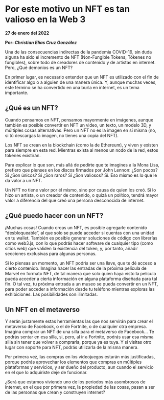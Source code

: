 # Por este motivo un NFT es tan valioso en la Web 3

__27 de enero del 2022__

__Por: *Christian Elías Cruz González*__

Una de las consecuencias indirectas de la pandemia COVID-19, sin duda alguna ha sido el incremento de NFT (Non-Fungible Tokens, Tókenes no fungibles), sobre todo de creadores de contenido y de artistas en internet. Pero, ¿Qué demonios es un NFT?

En primer lugar, es necesario entender que un NFT es utilizado con el fin de identificar algo o a alguien de una manera única. Y, aunque muchas veces, este término se ha convertido en una burla en internet, es un tema importante.

## ¿Qué es un NFT?

Cuando pensamos en NFT, pensamos mayormente en imágenes, aunque también es posible convertir en NFT un video, un texto, un modelo 3D, y múltiples cosas alternativas. Pero un NFT no es la imagen en sí misma (no, si tú descargas la imagen, no tienes una copia del NFT).

Los NFT se crean en la blockchain (como la de Ethereum), y viven y existen para siempre en esta red. Mientras exista al menos un nodo de la red, estos tókenes existirán.

Para explicar lo que son, más allá de pedirte que te imagines a la Mona Lisa, prefiero que pienses en los discos firmados por John Lennon: ¿Son pocos? Sí ¿Son únicos? Sí ¿Son raros? Sí ¿Son valiosos? Sí. Eso mismo es lo que le da valor a un NFT.

Un NFT no tiene valor por él mismo, sino por causa de quien los creó. Si lo hizo un artista, o un creador de contenido, o quizá un político, tendrá mayor valor a diferencia del que creó una persona desconocida de internet.

## ¿Qué puedo hacer con un NFT?

¡Muchas cosas! Cuando creas un NFT, es posible agregarle contenido “desbloqueable”, al que solo se puede acceder si cuentas con una unidad en tu wallet. También es posible generar soluciones de código con librerías como web3.js, con lo que podrás hacer software de cualquier tipo (como sitios web) que validen la existencia del token, y, por tanto, añadir secciones exclusivas para algunas personas.

Si lo piensas un momento, un NFT podría ser una llave, que te dé acceso a cierto contenido. Imagina hacer las entradas de la próxima película de Marvel en formato NFT, de tal manera que solo quien haya visto la película pueda acceder a cierta información en alguna plataforma diseñada para tal fin. O tal vez, tu próxima entrada a un museo se pueda convertir en un NFT, para poder acceder a información desde tu teléfono mientras exploras las exhibiciones. Las posibilidades son ilimitadas.

## Un NFT en el metaverso

Y serán justamente estas herramientas las que nos servirán para crear el metaverso de Facebook, o el de Fortnite, o de cualquier otra empresa. Imagina comprar un NFT de una silla para el metaverso de Facebook… Te podrás sentar en esa silla, si, pero, al ir a Fortnite, podrás usar esa misma silla sin tener que volver a comprarla, porque ya es tuya. Y si visitas otro lugar con soporte para NFT, podrás utilizarla de la misma manera.

Por primera vez, las compras en los videojuegos estarán más justificadas, porque podrás aprovechar los elementos que compras en múltiples plataformas y servicios, y ser dueño del producto, aun cuando el servicio en el que lo adquiriste deje de funcionar.

¿Será que estamos viviendo uno de los periodos más asombrosos de internet, en el que por primera vez, la propiedad de las cosas, pasan a ser de las personas que crean y construyen internet?
